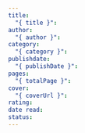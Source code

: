 ```yaml
---
title:
  "{ title }": 
author:
  "{ author }": 
category:
  "{ category }": 
publishdate:
  "{ publishDate }": 
pages:
  "{ totalPage }": 
cover:
  "{ coverUrl }": 
rating: 
date read: 
status:
---
```

